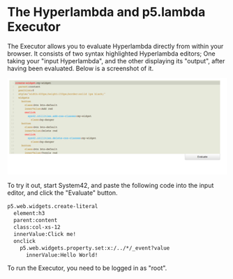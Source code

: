 The Hyperlambda and p5.lambda Executor
========

The Executor allows you to evaluate Hyperlambda directly from within your browser. It consists of two
syntax highlighted Hyperlambda editors; One taking your "input Hyperlambda", and the other displaying its "output", after
having been evaluated. Below is a screenshot of it.

![alt screenshot](screenshot.png)

To try it out, start System42, and paste the following code into the input editor, and click the "Evaluate" button.

```
p5.web.widgets.create-literal
  element:h3
  parent:content
  class:col-xs-12
  innerValue:Click me!
  onclick
    p5.web.widgets.property.set:x:/../*/_event?value
      innerValue:Hello World!
```

To run the Executor, you need to be logged in as "root".



